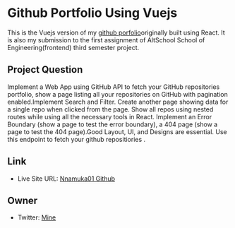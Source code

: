 <h1>Github Portfolio Using Vuejs</h1>
<p>This is the Vuejs version of my <a href="https://github.com/Nnamuka01/Github-Portfolio_App">github porfolio</a>originally built using React. It is also my submission to the first assignment of AltSchool School of Engineering(frontend) third semester project.</p>
<h2>Project Question</h2>
<p>Implement a Web App using GitHub API to fetch your GitHub repositories portfolio, show a page listing all your repositories on GitHub with pagination enabled.Implement Search and Filter. Create another page showing data for a single repo when clicked from the page. Show all repos using nested routes while using all the necessary tools in React. Implement an Error Boundary (show a page to test the error boundary), a 404 page (show a page to test the 404 page).Good Layout, UI, and Designs are essential. Use this endpoint to fetch your github repositiories <a href="https://api.github.com/users/{{USERNAME}}/repos "></a>.</p>
<h2>Link</h2>
<ul>
  <li>Live Site URL: <a href="https://vue-github-portfolio-phi.vercel.app/">Nnamuka01 Github</a></li>
</uL>
<h2>Owner</h2>
<ul>
  <li>Twitter: <a href="https://twitter.com/Kakatrenches">Mine</a></li>
</uL>
